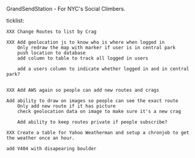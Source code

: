 GrandSendStation - For NYC's Social Climbers.

ticklist:

	XXX Change Routes to list by Crag
	
	XXX Add geolocation js to know who is where when logged in
		Only redraw the map with marker if user is in central park
		push location to database
		add column to table to track all logged in users
		
		add a users column to indicate whether logged in and in central park?


	XXX Add AWS again so people can add new routes and crags
	
	Add ability to draw on images so people can see the exact route
		Only add new route if it has picture
		check geolocation data on image to make sure it's a new crag
		
		Add ability to keep routes private if people subscribe?

	XXX Create a table for Yahoo Weatherman and setup a chronjob to get the weather once an hour.

	add V404 with disapearing boulder

	